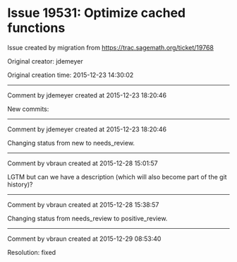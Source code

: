 # Issue 19531: Optimize cached functions

Issue created by migration from https://trac.sagemath.org/ticket/19768

Original creator: jdemeyer

Original creation time: 2015-12-23 14:30:02




---

Comment by jdemeyer created at 2015-12-23 18:20:46

New commits:


---

Comment by jdemeyer created at 2015-12-23 18:20:46

Changing status from new to needs_review.


---

Comment by vbraun created at 2015-12-28 15:01:57

LGTM but can we have a description (which will also become part of the git history)?


---

Comment by vbraun created at 2015-12-28 15:38:57

Changing status from needs_review to positive_review.


---

Comment by vbraun created at 2015-12-29 08:53:40

Resolution: fixed
